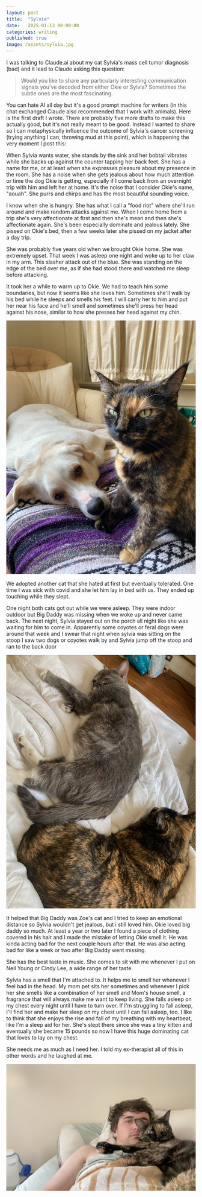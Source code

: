 ```yaml
---
layout: post
title:  "Sylvia"
date:   2025-01-13 00:00:00
categories: writing
published: true
image: /assets/sylvia.jpg
---
```


I was talking to Claude.ai about my cat Sylvia's mass cell tumor diagnosis (bad) and it lead to Claude asking this question:

> Would you like to share any particularly interesting communication signals you've decoded from either Okie or Sylvia? Sometimes the subtle ones are the most fascinating.

You can hate AI all day but it's a good prompt machine for writers (in this chat exchanged Claude also recommended that I work with animals). Here is the first draft I wrote. There are probably five more drafts to make this actually good, but it's not really meant to be good. Instead I wanted to share so I can metaphysically influence the outcome of Sylvia's cancer screening (trying anything I can, throwing mud at this point), which is happening the very moment I post this:

When Sylvia wants water, she stands by the sink and her bobtail vibrates while she backs up against the counter tapping her back feet. She has a name for me, or at least when she expresses pleasure about my presence in the room. She has a noise when she gets jealous about how much attention or time the dog Okie is getting, especially if I come back from an overnight trip with him and left her at home. It's the noise that I consider Okie's name, "aouah". She purrs and chirps and has the most beautiful sounding voice.

I know when she is hungry. She has what I call a "food riot" where she'll run around and make random attacks against me. When I come home from a trip she's very affectionate at first and then she's mean and then she's affectionate again. She's been especially dominate and jealous lately. She pissed on Okie's bed, then a few weeks later she pissed on my jacket after a day trip.

She was probably five years old when we brought Okie home. She was extremely upset. That week I was asleep one night and woke up to her claw in my arm. This slasher attack out of the blue. She was standing on the edge of the bed over me, as if she had stood there and watched me sleep before attacking.

It took her a while to warm up to Okie. We had to teach him some boundaries, but now it seems like she loves him. Sometimes she'll walk by his bed while he sleeps and smells his feet. I will carry her to him and put her near his face and he'll smell and sometimes she'll press her head against his nose, similar to how she presses her head against my chin.

![Okie and Sylvia](/assets/okie-n-sylvia.jpg)

We adopted another cat that she hated at first but eventually tolerated. One time I was sick with covid and she let him lay in bed with us. They ended up touching while they slept.

One night both cats got out while we were asleep. They were indoor outdoor but Big Daddy was missing when we woke up and never came back. The next night, Sylvia stayed out on the porch all night like she was waiting for him to come in. Apparently some coyotes or feral dogs were around that week and I swear that night when sylvia was sitting on the stoop I saw two dogs or coyotes walk by and Sylvia jump off the stoop and ran to the back door

![Big Daddy and Sylvia](/assets/big-daddy-n-sylvia.jpg)

It helped that Big Daddy was Zoe's cat and I tried to keep an emotional distance so Sylvia wouldn't get jealous, but i still loved him. Okie loved big daddy so much. At least a year or two later I found a piece of clothing covered in his hair and I made the mistake of letting Okie smell it. He was kinda acting bad for the next couple hours after that. He was also acting bad for like a week or two after Big Daddy went missing.

She has the best taste in music. She comes to sit with me whenever I put on Neil Young or Cindy Lee, a wide range of her taste.

Sylvia has a smell that I'm attached to. It helps me to smell her whenever I feel bad in the head. My mom pet sits her sometimes and whenever I pick her she smells like a combination of her smell and Mom's house smell, a fragrance that will always make me want to keep living. She falls asleep on my chest every night until I have to turn over. If I'm struggling to fall asleep, I'll find her and make her sleep on my chest until I can fall asleep, too. I like to think that she enjoys the rise and fall of my breathing with my heartbeat, like I'm a sleep aid for her. She's slept there since she was a tiny kitten and eventually she became 15 pounds so now I have this huge dominating cat that loves to lay on my chest.

She needs me as much as I need her. I told my ex-therapist all of this in other words and he laughed at me.

![Sam and Sylvia](/assets/sam-n-sylvia.jpg)
